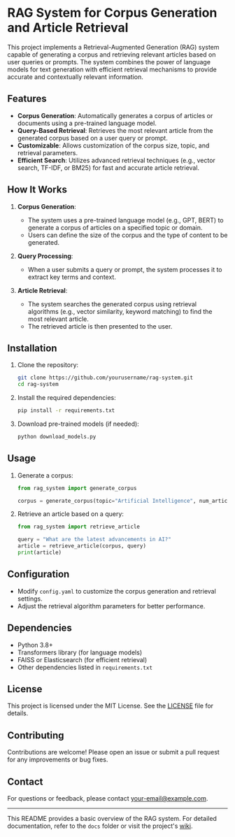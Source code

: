 # RAG System for Corpus Generation and Article Retrieval

This project implements a Retrieval-Augmented Generation (RAG) system capable of generating a corpus and retrieving relevant articles based on user queries or prompts. The system combines the power of language models for text generation with efficient retrieval mechanisms to provide accurate and contextually relevant information.

## Features

- **Corpus Generation**: Automatically generates a corpus of articles or documents using a pre-trained language model.
- **Query-Based Retrieval**: Retrieves the most relevant article from the generated corpus based on a user query or prompt.
- **Customizable**: Allows customization of the corpus size, topic, and retrieval parameters.
- **Efficient Search**: Utilizes advanced retrieval techniques (e.g., vector search, TF-IDF, or BM25) for fast and accurate article retrieval.

## How It Works

1. **Corpus Generation**:
   - The system uses a pre-trained language model (e.g., GPT, BERT) to generate a corpus of articles on a specified topic or domain.
   - Users can define the size of the corpus and the type of content to be generated.

2. **Query Processing**:
   - When a user submits a query or prompt, the system processes it to extract key terms and context.

3. **Article Retrieval**:
   - The system searches the generated corpus using retrieval algorithms (e.g., vector similarity, keyword matching) to find the most relevant article.
   - The retrieved article is then presented to the user.

## Installation

1. Clone the repository:
   ```bash
   git clone https://github.com/yourusername/rag-system.git
   cd rag-system
   ```

2. Install the required dependencies:
   ```bash
   pip install -r requirements.txt
   ```

3. Download pre-trained models (if needed):
   ```bash
   python download_models.py
   ```

## Usage

1. Generate a corpus:
   ```python
   from rag_system import generate_corpus

   corpus = generate_corpus(topic="Artificial Intelligence", num_articles=100)
   ```

2. Retrieve an article based on a query:
   ```python
   from rag_system import retrieve_article

   query = "What are the latest advancements in AI?"
   article = retrieve_article(corpus, query)
   print(article)
   ```

## Configuration

- Modify `config.yaml` to customize the corpus generation and retrieval settings.
- Adjust the retrieval algorithm parameters for better performance.

## Dependencies

- Python 3.8+
- Transformers library (for language models)
- FAISS or Elasticsearch (for efficient retrieval)
- Other dependencies listed in `requirements.txt`

## License

This project is licensed under the MIT License. See the [LICENSE](LICENSE) file for details.

## Contributing

Contributions are welcome! Please open an issue or submit a pull request for any improvements or bug fixes.

## Contact

For questions or feedback, please contact [your-email@example.com](mailto:your-email@example.com).

---

This README provides a basic overview of the RAG system. For detailed documentation, refer to the `docs` folder or visit the project's [wiki](https://github.com/yourusername/rag-system/wiki).
